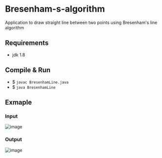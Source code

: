 # Bresenham-s-algorithm
Application to draw straight line between two points using Bresenham's line algorithm

## Requirements
  - jdk 1.8

## Compile & Run
  - $ `javac BresenhamLine.java`
  - $ `java BresenhamLine`

## Exmaple
  
  ### Input
  ![image](https://user-images.githubusercontent.com/34955038/51081088-6cddce00-170d-11e9-94cf-eb3de312bb1c.png)

  ### Output
  ![image](https://user-images.githubusercontent.com/34955038/51081095-9ac31280-170d-11e9-9748-a9fae2430ac5.png)

